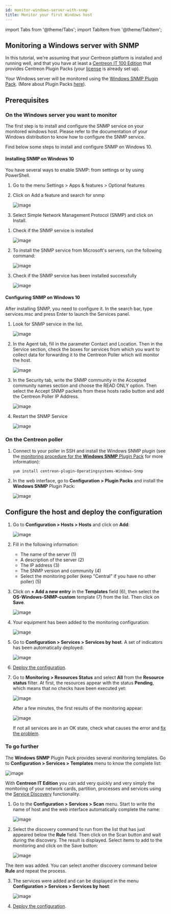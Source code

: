 ```yaml
---
id: monitor-windows-server-with-snmp
title: Monitor your first Windows host
---
```

import Tabs from '@theme/Tabs';
import TabItem from '@theme/TabItem';

## Monitoring a Windows server with SNMP

In this tutorial, we're assuming that your Centreon platform is installed and running well, and that you have at least a [Centreon IT 100 Edition](IT100) that provides Centreon Plugin Packs (your [license](../administration/licenses) is already set up).

Your Windows server will be monitored using the [Windows SNMP Plugin Pack](../integrations/plugin-packs/procedures/operatingsystems-windows-snmp). (More about Plugin Packs [here](../monitoring/pluginpacks)). 

## Prerequisites

### On the Windows server you want to monitor

The first step is to install and configure the SNMP service on your monitored windows host.
Please refer to the documentation of your Windows distribution to know how to configure the SNMP service.

Find below some steps to install and configure SNMP on Windows 10.

#### Installing SNMP on Windows 10

You have several ways to enable SNMP: from settings or by using PowerShell.

<Tabs groupId="sync">
<TabItem value="From settings" label="From settings">

1. Go to the menu Settings > Apps & features > Optional features

2. Click on Add a feature and search for snmp

	![image](../assets/getting-started/quick_start_windows_snmp_4.png)

3. Select Simple Network Management Protocol (SNMP) and click on Install.

</TabItem>
<TabItem value="By using PowerShell" label="By using PowerShell">

1. Check if the SNMP service is installed

	![image](../assets/getting-started/quick_start_windows_snmp_1.png)

2. To install the SNMP service from Microsoft's servers, run the following command:

	![image](../assets/getting-started/quick_start_windows_snmp_2.png)

3. Check if the SNMP service has been installed successfully

	![image](../assets/getting-started/quick_start_windows_snmp_3.png)

</TabItem>
</Tabs>

#### Configuring SNMP on Windows 10

After installing SNMP, you need to configure it.
In the search bar, type services.msc and press Enter to launch the Services panel.

1. Look for SNMP service in the list.

	![image](../assets/getting-started/quick_start_windows_snmp_55.png)

2. In the Agent tab, fill in the parameter Contact and Location. Then in the Service section, check the boxes for services from which you want to collect data for forwarding it to the Centreon Poller which will monitor the host.

	![image](../assets/getting-started/quick_start_windows_snmp_6.png)

3. In the Security tab, write the SNMP community in the Accepted community names section and choose the READ ONLY option.
Then select the Accept SNMP packets from these hosts radio button and add the Centreon Poller IP Address.

   ![image](../assets/getting-started/quick_start_windows_snmp_8.png)

4. Restart the SNMP Service

	![image](../assets/getting-started/quick_start_windows_snmp_5.png)

### On the Centreon poller

1. Connect to your poller in SSH and install the Windows SNMP plugin (see the [monitoring procedure for the **Windows SNMP** Plugin Pack](../integrations/plugin-packs/procedures/operatingsystems-windows-snmp) for more information):

   ```shell
   yum install centreon-plugin-Operatingsystems-Windows-Snmp
   ```

2. In the web interface, go to **Configuration > Plugin Packs** and install the **Windows SNMP** Plugin Pack:

   ![image](../assets/getting-started/quick_start_windows_snmp_10.gif)

## Configure the host and deploy the configuration

1. Go to **Configuration > Hosts > Hosts** and click on **Add**:

	![image](../assets/getting-started/quick_start_windows_snmp_11.gif)

2. Fill in the following information:

   * The name of the server (1)
   * A description of the server (2)
   * The IP address (3)
   * The SNMP version and community (4)
   * Select the monitoring poller (keep "Central" if you have no other poller) (5)

3. Click on **+ Add a new entry** in the **Templates** field (6), then select the **OS-Windows-SNMP-custom** template (7) from the list. Then click on **Save**.

   ![image](../assets/getting-started/quick_start_windows_snmp_12.png)

4. Your equipment has been added to the monitoring configuration:

   ![image](../assets/getting-started/quick_start_windows_snmp_13.png)

5. Go to **Configuration > Services > Services by host**. A set of indicators has been automatically deployed:

   ![image](../assets/getting-started/quick_start_windows_snmp_14.png)

6. [Deploy the configuration](first-supervision#deploying-a-configuration).

7. Go to **Monitoring > Resources Status** and select **All** from the **Resource status** filter. At first, the resources appear with the status **Pending**, which means that no checks have been executed yet:

   ![image](../assets/getting-started/quick_start_windows_snmp_15.png)

   After a few minutes, the first results of the monitoring appear:

   ![image](../assets/getting-started/quick_start_windows_snmp_16.png)

   If not all services are in an OK state, check what causes the error and [fix the problem](../integrations/plugin-packs/tutorials/troubleshooting-plugins).

### To go further

The **Windows SNMP** Plugin Pack provides several monitoring templates. Go to  **Configuration > Services > Templates** menu to know the complete list:

   ![image](../assets/getting-started/quick_start_windows_snmp_18.png)

With **Centreon IT Edition** you can add very quickly and very simply the monitoring of your network cards, partition, processes and services using the [Service Discovery](../monitoring/discovery/services-discovery) functionality.

1. Go to the **Configuration > Services > Scan** menu. Start to write the name of host and the web interface automatically complete the name:

	![image](../assets/getting-started/quick_start_windows_snmp_19.png)

2. Select the discovery command to run from the list that has just appeared below the **Rule** field. Then click on the Scan button and wait during the discovery. The result is displayed. Select items to add to the monitoring and click on the Save button:

	![image](../assets/getting-started/quick_start_windows_snmp_20.png)

The item was added. You can select another discovery command below **Rule** and repeat the process.

3. The services were added and can be displayed in the menu **Configuration > Services > Services by host**:

	![image](../assets/getting-started/quick_start_windows_snmp_21.png)

4. [Deploy the configuration](first-supervision#deploying-a-configuration).
